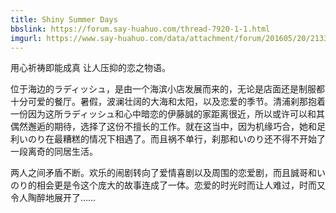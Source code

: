 ```yaml
---
title: Shiny Summer Days
bbslink: https://forum.say-huahuo.com/thread-7920-1-1.html
imgurl: https://www.say-huahuo.com/data/attachment/forum/201605/20/213311t2njiv741uvnnval.jpg
---
```


用心祈祷即能成真 让人压抑的恋之物语。

位于海边的ラディッシュ，是由一个海滨小店发展而来的，无论是店面还是制服都十分可爱的餐厅。暑假，波澜壮阔的大海和太阳，以及恋爱的季节。清浦刹那抱着一份因为这所ラディッシュ和心中暗恋的伊藤誠的家距离很近，所以或许可以和其偶然邂逅的期待，选择了这份不擅长的工作。就在这当中，因为机缘巧合，她和足利いのり在最糟糕的情况下相遇了。而且祸不单行，刹那和いのり还不得不开始了一段离奇的同居生活。

两人之间矛盾不断。欢乐的闹剧转向了爱情喜剧以及周围的恋爱剧，而且誠哥和いのり的相会更是令这个庞大的故事连成了一体。恋爱的时光时而让人难过，时而又令人陶醉地展开了……<!--more-->
